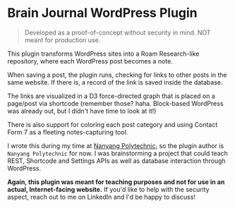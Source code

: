 # Brain Journal WordPress Plugin
> Developed as a proof-of-concept without security in mind. NOT meant for production use.

This plugin transforms WordPress sites into a Roam Research-like repository, where each WordPress post becomes a note. 

When saving a post, the plugin runs, checking for links to other posts in the same website. If there is, a record of the link is saved inside the database.

The links are visualized in a D3 force-directed graph that is placed on a page/post via shortcode (remember those? haha. Block-based WordPress was already out, but I didn't have time to look at it!)

There is also support for coloring each post category and using Contact Form 7 as a fleeting notes-capturing tool.

I wrote this during my time at [Nanyang Polytechnic](https://www.linkedin.com/in/kyurikotpq/#:~:text=Development%20Technologist-,Nanyang%20Polytechnic,-%C2%B7%20Contract), so the plugin author is `Nanyang Polytechnic` for now. I was brainstorming a project that could teach REST, Shortcode and Settings APIs as well as database interaction through WordPress.

**Again, this plugin was meant for teaching purposes and not for use in an actual, Internet-facing website.** If you'd like to help with the security aspect, reach out to me on LinkedIn and I'd be happy to discuss!
